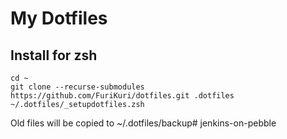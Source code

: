 # My Dotfiles
## Install for zsh
```
cd ~
git clone --recurse-submodules https://github.com/FuriKuri/dotfiles.git .dotfiles
~/.dotfiles/_setupdotfiles.zsh
```
Old files will be copied to ~/.dotfiles/backup# jenkins-on-pebble
